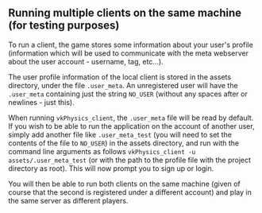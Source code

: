 ## Running multiple clients on the same machine (for testing purposes)

To run a client, the game stores some information about your user's profile (information which will be used to communicate with the meta webserver about the user account - username, tag, etc...).

The user profile information of the local client is stored in the assets directory, under the file `.user_meta`. An unregistered user will have the `.user_meta` containing just the string `NO_USER` (without any spaces after or newlines - just this).

When running `vkPhysics_client`, the `.user_meta` file will be read by default. If you wish to be able to run the application on the account of another user, simply add another file like `.user_meta_test` (you will need to set the contents of the file to `NO_USER`) in the assets directory, and run with the command line arguments as follows `vkPhysics_client -u assets/.user_meta_test` (or with the path to the profile file with the project directory as root). This will now prompt you to sign up or login.

You will then be able to run both clients on the same machine (given of course that the second is registered under a different account) and play in the same server as different players.
